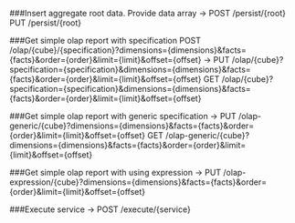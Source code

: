 ###Insert aggregate root data. Provide data array
    -> POST /persist/{root}
       PUT /persist/{root}

###Get simple olap report with specification
       POST /olap/{cube}/{specification}?dimensions={dimensions}&facts={facts}&order={order}&limit={limit}&offset={offset}
    -> PUT  /olap/{cube}?specification={specification}&dimensions={dimensions}&facts={facts}&order={order}&limit={limit}&offset={offset}
       GET  /olap/{cube}?specification={specification}&dimensions={dimensions}&facts={facts}&order={order}&limit={limit}&offset={offset}

###Get simple olap report with generic specification
    -> PUT /olap-generic/{cube}?dimensions={dimensions}&facts={facts}&order={order}&limit={limit}&offset={offset}
       GET /olap-generic/{cube}?dimensions={dimensions}&facts={facts}&order={order}&limit={limit}&offset={offset}

###Get simple olap report with using expression
    -> PUT /olap-expression/{cube}?dimensions={dimensions}&facts={facts}&order={order}&limit={limit}&offset={offset}

###Execute service
    -> POST /execute/{service}
